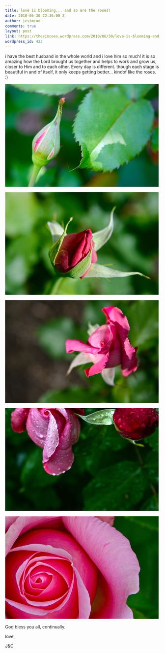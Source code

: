 ```yaml
---
title: love is blooming... and so are the roses!
date: 2010-06-30 22:36:00 Z
author: jcsimcoe
comments: true
layout: post
link: https://thesimcoes.wordpress.com/2010/06/30/love-is-blooming-and-so-are-the-roses/
wordpress_id: 423
---
```


i have the best husband in the whole world and i love him so much! it is so amazing how the Lord brought us together and helps to work and grow us, closer to Him and to each other. Every day is different. though each stage is beautiful in and of itself, it only keeps getting better… kindof like the roses. :)




![](/public/assets/tumblr_l4uenjr1YZ1qb8l8q.jpg)




![](/public/assets/tumblr_l4uehug2Ua1qb8l8q.jpg)




![](/public/assets/tumblr_l4ueikfVDL1qb8l8q.jpg)




![](/public/assets/tumblr_l4uek4KRZH1qb8l8q.jpg)




![](/public/assets/tumblr_l4uelgvoAF1qb8l8q.jpg)




God bless you all, continually.




love,




J&C
